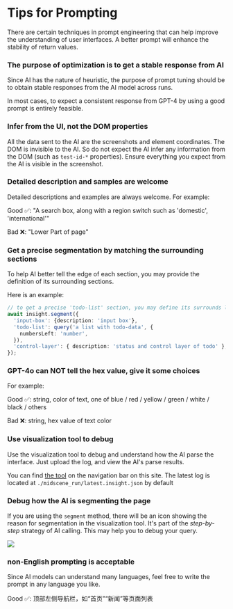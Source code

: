 # Tips for Prompting

There are certain techniques in prompt engineering that can help improve the understanding of user interfaces. A better prompt will enhance the stability of return values.

### The purpose of optimization is to get a stable response from AI

Since AI has the nature of heuristic, the purpose of prompt tuning should be to obtain stable responses from the AI model across runs.

In most cases, to expect a consistent response from GPT-4 by using a good prompt is entirely feasible.

### Infer from the UI, not the DOM properties

All the data sent to the AI are the screenshots and element coordinates. The DOM is invisible to the AI. So do not expect the AI infer any information from the DOM (such as `test-id-*` properties).
Ensure everything you expect from the AI is visible in the screenshot.

### Detailed description and samples are welcome

Detailed descriptions and examples are always welcome.
For example: 

Good ✅:  "A search box, along with a region switch such as 'domestic', 'international'"

Bad ❌: "Lower Part of page"

### Get a precise segmentation by matching the surrounding sections

To help AI better tell the edge of each section, you may provide the definition of its surrounding sections.

Here is an example:

```typescript
// to get a precise 'todo-list' section, you may define its surrounds like 'input-box' and 'control-layer'
await insight.segment({
  'input-box': {description: 'input box'},
  'todo-list': query('a list with todo-data', {
    numbersLeft: 'number',
  }),
  'control-layer': { description: 'status and control layer of todo' },
});
```

### GPT-4o can NOT tell the hex value, give it some choices

For example:

Good ✅: string, color of text, one of blue / red / yellow / green / white / black / others

Bad ❌: string, hex value of text color

### Use visualization tool to debug

Use the visualization tool to debug and understand how the AI parse the interface. Just upload the log, and view the AI's parse results.

You can find [the tool](/visualization/index.html) on the navigation bar on this site. The latest log is located at `./midscene_run/latest.insight.json` by default

### Debug how the AI is segmenting the page

If you are using the `segment` method, there will be an icon showing the reason for segmentation in the visualization tool. It's part of the *step-by-step* strategy of AI calling. This may help you to debug your query.

![](/step-by-step-r.png)

### non-English prompting is acceptable

⁠Since AI models can understand many languages, feel free to write the prompt in any language you like.

Good ✅: 顶部左侧导航栏，如“首页”“新闻”等页面列表